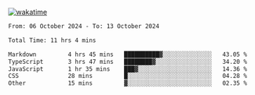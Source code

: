 [![wakatime](https://wakatime.com/badge/user/702d7a0d-6421-40c6-be4d-9b18f6ca91d5.svg)](https://wakatime.com/@702d7a0d-6421-40c6-be4d-9b18f6ca91d5)

<!--START_SECTION:waka-->

```txt
From: 06 October 2024 - To: 13 October 2024

Total Time: 11 hrs 4 mins

Markdown         4 hrs 45 mins   ██████████▓░░░░░░░░░░░░░░   43.05 %
TypeScript       3 hrs 47 mins   ████████▓░░░░░░░░░░░░░░░░   34.20 %
JavaScript       1 hr 35 mins    ███▓░░░░░░░░░░░░░░░░░░░░░   14.36 %
CSS              28 mins         █░░░░░░░░░░░░░░░░░░░░░░░░   04.28 %
Other            15 mins         ▓░░░░░░░░░░░░░░░░░░░░░░░░   02.35 %
```

<!--END_SECTION:waka-->